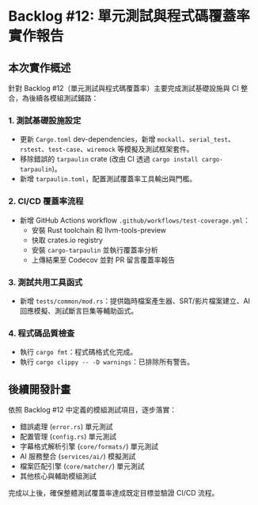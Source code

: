# Backlog #12: 單元測試與程式碼覆蓋率 實作報告

## 本次實作概述
針對 Backlog #12（單元測試與程式碼覆蓋率）主要完成測試基礎設施與 CI 整合，為後續各模組測試鋪路：

### 1. 測試基礎設施設定
- 更新 `Cargo.toml` dev-dependencies，新增 `mockall`、`serial_test`、`rstest`、`test-case`、`wiremock` 等模擬及測試框架套件。
- 移除錯誤的 `tarpaulin` crate (改由 CI 透過 `cargo install cargo-tarpaulin`)。
- 新增 `tarpaulin.toml`，配置測試覆蓋率工具輸出與門檻。

### 2. CI/CD 覆蓋率流程
- 新增 GitHub Actions workflow `.github/workflows/test-coverage.yml`：
  - 安裝 Rust toolchain 和 llvm-tools-preview
  - 快取 crates.io registry
  - 安裝 `cargo-tarpaulin` 並執行覆蓋率分析
  - 上傳結果至 Codecov 並對 PR 留言覆蓋率報告

### 3. 測試共用工具函式
- 新增 `tests/common/mod.rs`：提供臨時檔案產生器、SRT/影片檔案建立、AI 回應模擬、測試斷言巨集等輔助函式。

### 4. 程式碼品質檢查
- 執行 `cargo fmt`：程式碼格式化完成。
- 執行 `cargo clippy -- -D warnings`：已排除所有警告。

## 後續開發計畫
依照 Backlog #12 中定義的模組測試項目，逐步落實：
- 錯誤處理 (`error.rs`) 單元測試
- 配置管理 (`config.rs`) 單元測試
- 字幕格式解析引擎 (`core/formats/`) 單元測試
- AI 服務整合 (`services/ai/`) 模擬測試
- 檔案匹配引擎 (`core/matcher/`) 單元測試
- 其他核心與輔助模組測試

完成以上後，確保整體測試覆蓋率達成既定目標並驗證 CI/CD 流程。
